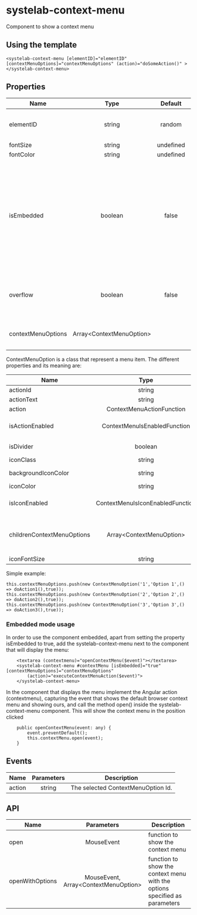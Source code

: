# systelab-context-menu

Component to show a context menu

## Using the template
```
<systelab-context-menu [elementID]="elementID" [contextMenuOptions]="contextMenuOptions" (action)="doSomeAction()" ></systelab-context-menu>
```

## Properties

| Name | Type | Default | Description |
| ---- |:----:|:-------:| ----------- |
| elementID | string | random | Context Menu Identifier. Default a random auto generated. |
| fontSize | string | undefined | Font size. |
| fontColor | string | undefined | Font color. |
| isEmbedded | boolean | false | Hides the three dots button. To use as an embedded context menu in other components, such as textAreas, inputs, etc. In order to show the context menu with this option, "open", and "openWithOptions" methods must be invoked. (For more info, check API section) |
| overflow | boolean | false | Allows vertical scroll in context menu dropdown. Only compatible with single level context menus |
| contextMenuOptions | Array&lt;ContextMenuOption&gt; | | An array of ContextMenuOptions objects representing the menu items. |


ContextMenuOption is a class that represent a menu item. The different properties and its meaning are:


| Name | Type | Description |
| ---- |:----------:| ------------|
| actionId | string | Unique ID |
| actionText | string | Text to display |
| action | ContextMenuActionFunction | Function to execute|
| isActionEnabled | ContextMenuIsEnabledFunction | Function returns true is menu option is enabled |
| isDivider | boolean | Display a divider line |
| iconClass | string | Icon to display |
| backgroundIconColor | string | Icon background color |
| iconColor | string | Icon color |
| isIconEnabled | ContextMenuIsIconEnabledFunction |  Function should return true if icon is enabled |
| childrenContextMenuOptions | Array&lt;ContextMenuOption&gt; | Array of ContextMenuOption to display as children for this option |
| iconFontSize | string | Value of the font |



Simple example:

```
this.contextMenuOptions.push(new ContextMenuOption('1','Option 1',() => doAction1(),true));
this.contextMenuOptions.push(new ContextMenuOption('2','Option 2',() => doAction2(),true));
this.contextMenuOptions.push(new ContextMenuOption('3','Option 3',() => doAction3(),true));
```


### Embedded mode usage

In order to use the component embedded, apart from setting the property isEmbedded to true, add the systelab-context-menu next to the component that will display the menu:

```
    <textarea (contextmenu)="openContextMenu($event)"></textarea>
    <systelab-context-menu #contextMenu [isEmbedded]="true" [contextMenuOptions]="contextMenuOptions"
        (action)="executeContextMenuAction($event)">
    </systelab-context-menu>
```

In the component that displays the menu implement the Angular action (contextmenu), capturing the event that shows the default browser context menu and showing ours,
and call the method open() inside the systelab-context-menu component. This will show the context menu in the position clicked

```
    public openContextMenu(event: any) {
        event.preventDefault();
        this.contextMenu.open(event);
    }
```

## Events

| Name | Parameters | Description |
| ---- |:----------:| ------------|
| action | string |The selected ContextMenuOption Id. |


## API

| Name | Parameters | Description |
| ---- |:----------:| ------------|
| open | MouseEvent | function to show the context menu |
| openWithOptions | MouseEvent, Array&lt;ContextMenuOption&gt; | function to show the context menu with the options specified as parameters |
